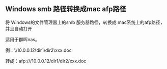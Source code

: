 ## Windows smb 路径转换成mac afp路径

将 Windows的文件管理器上的smb 服务器路径，转换成 mac系统上的afp路径，并且自动打开

适用于群晖nas。

例：\\\10.0.0.12\dir1\dir2\xxx.doc

转成：afp:///10.0.0.12/dir1/dir2/xxx.doc